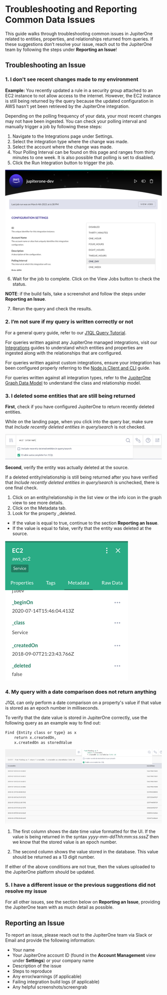 # Troubleshooting and Reporting Common Data Issues

This guide walks through troubleshooting common issues in JupiterOne related to entities, properties, and relationships returned from queries. If these suggestions don’t resolve your issue, reach out to the JupiterOne team by following the steps under **Reporting an Issue**!

## Troubleshooting an Issue

### 1. I don't see recent changes made to my environment

**Example:** You recently updated a rule in a security group attached to an EC2 instance to not allow access to the internet. However, the EC2 instance is still being returned by the query because the updated configuration in AWS hasn’t yet been retrieved by the JupiterOne integration.

Depending on the polling frequency of your data, your most recent changes may not have been ingested. You can check your polling interval and manually trigger a job by following these steps:

1. Navigate to the Integrations page under Settings.
2. Select the integration type where the change was made.
3. Select the account where the change was made.
4. Your Polling Interval can be found on this page and ranges from thirty minutes to one week. It is also possible that polling is set to disabled.
5. Click the Run Integration button to trigger the job.

![troubleshoot-integration-configuration](../assets/troubleshoot-integration-configuration.png)

6. Wait for the job to complete. Click on the View Jobs button to check the status.

**NOTE**: if the build fails, take a screenshot and follow the steps under **Reporting an Issue**.

7. Rerun the query and check the results.

### 2. I’m not sure if my query is written correctly or not

For a general query guide, refer to our [J1QL Query Tutorial](../J1-Query-Language\tutorial-j1ql.md).

For queries written against any JupiterOne managed integrations, visit our [Integrations](../Getting-Started_and-Admin/configure-integrations.md) 
guides to understand which entities and properties are ingested along with the relationships that are configured. 

For queries written against custom integrations, ensure your integration has been configured properly referring to the [Node.js Client and CLI](../APIs_and-Integrations/j1-client-and-cli.md) guide.

For queries written against all integration types, refer to the [JupiterOne Graph Data Model](../Jupiterone-Data-Model/jupiterone-data-model.md) 
to understand the class and relationship model.

### 3. I deleted some entities that are still being returned  

**First**, check if you have configured JupiterOne to return recently deleted entities.

While on the landing page, when you click into the query bar, make sure that *Include recently deleted entities in query/search* is not checked.

![troubleshoot-deleted-checkbox](../assets/troubleshoot-deleted-checkbox.png)

**Second**, verify the entity was actually deleted at the source. 

If a deleted entity/relationship is still being returned after you have verified that *Include recently deleted entities in query/search* is unchecked, there is one final check.

1. Click on an entity/relationship in the list view or the info icon in the graph view to see more details.
2. Click on the Metadata tab.
3. Look for the property _deleted.
- If the value is equal to true, continue to the section **Reporting an Issue**.
- If the value is equal to false, verify that the entity was deleted at the source.

![troubleshoot-metadata-deleted](../assets/troubleshoot-metadata-deleted.png)

### 4. My query with a date comparison does not return anything

J1QL can only perform a date comparison on a property's value if that value is stored as an epoch number in milliseconds.

To verify that the date value is stored in JupiterOne correctly, use the following query as an example way to find out:

```j1ql
Find {Entity class or type} as x 
    return x.createdOn, 
    x.createdOn as storedValue
```

![troubleshoot-date-filter](../assets/troubleshoot-date-filter.png)

1. The first column shows the date time value formatted for the UI. If the value is being returned in the syntax *yyyy-mm-ddThh:mm:ss.sssZ* then we know that the stored value is an epoch number.

2. The second column shows the value stored in the database. This value should be returned as a 13 digit number.

If either of the above conditions are not true, then the values uploaded to the JupiterOne platform should be updated.

### 5. I have a different issue or the previous suggestions did not resolve my issue

For all other issues, see the section below on **Reporting an Issue**, providing the JupiterOne team with as much detail as possible.

## Reporting an Issue

To report an issue, please reach out to the JupiterOne team via Slack or Email and provide the following information:

- Your name
- Your JupiterOne account ID (found in the **Account Management** view under **Settings**) or your company name
- Description of the issue
- Steps to reproduce 
- Any error/warnings (if applicable)
- Failing integration build logs (if applicable)
- Any helpful screenshots/screengrab

